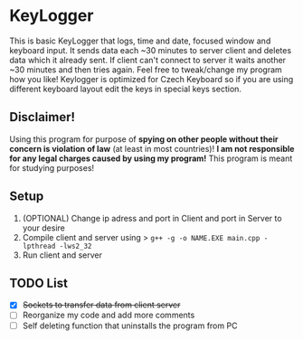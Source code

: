 # KeyLogger
This is basic KeyLogger that logs, time and date, focused window and keyboard input. It sends data each ~30 minutes to server client and deletes data which it already sent. If client can't connect to server it waits another ~30 minutes and then tries again. Feel free to tweak/change my program how you like!
Keylogger is optimized for Czech Keyboard so if you are using different keyboard layout edit the keys in special keys section.
## Disclaimer!
Using this program for purpose of **spying on other people without their concern is violation of law** (at least in most countries)! **I am not responsible for any legal charges caused by using my program!** This program is meant for studying purposes!
## Setup
1. (OPTIONAL) Change ip adress and port in Client and port in Server to your desire
2. Compile client and server using > ```g++ -g -o NAME.EXE main.cpp -lpthread -lws2_32```
3. Run client and server

## TODO List
- [x] ~~Sockets to transfer data from client server~~
- [ ] Reorganize my code and add more comments
- [ ] Self deleting function that uninstalls the program from PC
